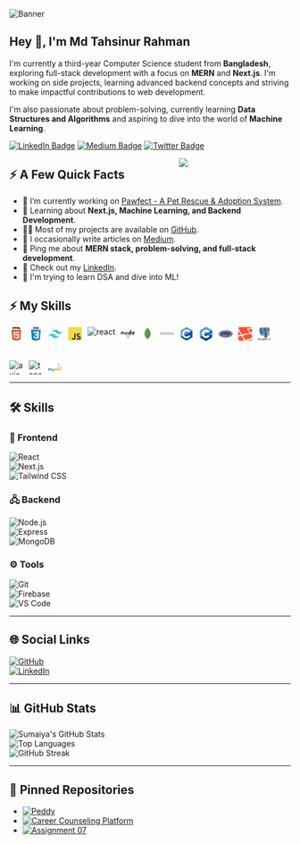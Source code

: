 ![Banner](https://via.placeholder.com/1500x400?text=Welcome+to+My+GitHub+Profile)

<h2>Hey 👋, I'm Md Tahsinur Rahman</h2>  
<p>I'm currently a third-year Computer Science student from <strong>Bangladesh</strong>, exploring full-stack development with a focus on <strong>MERN</strong> and <strong>Next.js</strong>. I'm working on side projects, learning advanced backend concepts and striving to make impactful contributions to web development.</p>  
<p>I'm also passionate about problem-solving, currently learning <strong>Data Structures and Algorithms</strong> and aspiring to dive into the world of <strong>Machine Learning</strong>.</p>  
<p><a href="https://www.linkedin.com/in/md-tahsinur-rahman-539066302/"><img src="https://img.shields.io/badge/tahsin.me-0077B5?style=flat-square&logo=LinkedIn&logoColor=white" alt="LinkedIn Badge"></a> <a href="https://medium.com/@mdtahsinurrahman1210"><img src="https://img.shields.io/badge/@tahsin-14c767?style=flat-square&logo=Medium&logoColor=white" alt="Medium Badge"></a> <a href="https://x.com/Tahsin_1202"><img src="https://img.shields.io/badge/tahsin.x-1DA1F2?style=flat-square&logo=Twitter&logoColor=white" alt="Twitter Badge"></a></p>  

<img align="right" width="200" src="https://media3.giphy.com/media/v1.Y2lkPTc5MGI3NjExMWRwcGhsZWZjZ2ZrcTAwYXB6dDVvYnRyYWM0cmVlN2c5Mzlod3Q5cSZlcD12MV9pbnRlcm5hbF9naWZfYnlfaWQmY3Q9Zw/elrFAUtV7ZOH7TSPhF/giphy.gif" />  
<h2>⚡️ A Few Quick Facts</h2>  
<ul>  
  <li>🔭 I’m currently working on <a href="https://github.com/MDTAHSINURRAHMAN/systemPawfect">Pawfect - A Pet Rescue & Adoption System</a>.</li>  
  <li>🧐 Learning about <strong>Next.js, Machine Learning, and Backend Development</strong>.</li>  
  <li>👨‍💻 Most of my projects are available on <a href="https://github.com/MDTAHSINURRAHMAN/">GitHub</a>.</li>  
  <li>📝 I occasionally write articles on <a href="https://medium.com/@mdtahsinurrahman1210">Medium</a>.</li>  
  <li>💬 Ping me about <strong>MERN stack, problem-solving, and full-stack development</strong>.</li>  
  <li>📙 Check out my <a href="https://www.linkedin.com/in/md-tahsinur-rahman-539066302/">LinkedIn</a>.</li>  
  <li>🎉 I'm trying to learn DSA and dive into ML!</li>  
</ul>

<h2>⚡️ My Skills</h2> 
<p align="left" style="display: flex; flex-wrap: wrap; gap: 10px;">
  <img src="https://raw.githubusercontent.com/devicons/devicon/master/icons/html5/html5-original-wordmark.svg" alt="html" width="25" height="25" />
  <img src="https://raw.githubusercontent.com/devicons/devicon/master/icons/css3/css3-original-wordmark.svg" alt="css" width="25" height="25" />
  <img src="https://raw.githubusercontent.com/devicons/devicon/master/icons/tailwindcss/tailwindcss-plain.svg" alt="tailwindcss" width="25" height="25" />
  <img src="https://raw.githubusercontent.com/devicons/devicon/master/icons/javascript/javascript-original.svg" alt="js" width="25" height="25" />
  <img src="https://github.com/yurijserrano/Github-Profile-Readme-Logos/blob/master/frameworks/react.svg" alt="react" width="50" height="50" />
  <img src="https://raw.githubusercontent.com/devicons/devicon/master/icons/nodejs/nodejs-original-wordmark.svg" alt="nodejs" width="25" height="25" />
  <img src="https://raw.githubusercontent.com/devicons/devicon/master/icons/mongodb/mongodb-original.svg" alt="mongodb" width="25" height="25" />
  <img src="https://raw.githubusercontent.com/devicons/devicon/master/icons/express/express-original-wordmark.svg" alt="expressjs" width="25" height="25" />
  <img src="https://raw.githubusercontent.com/devicons/devicon/master/icons/c/c-original.svg" alt="c" width="25" height="25" />
  <img src="https://raw.githubusercontent.com/devicons/devicon/master/icons/cplusplus/cplusplus-original.svg" alt="c++" width="25" height="25" />
  <img src="https://raw.githubusercontent.com/devicons/devicon/master/icons/php/php-original.svg" alt="php" width="25" height="25" />
  <img src="https://raw.githubusercontent.com/devicons/devicon/master/icons/laravel/laravel-plain.svg" alt="laravel" width="25" height="25" />
  <img src="https://raw.githubusercontent.com/devicons/devicon/master/icons/postgresql/postgresql-original-wordmark.svg" alt="postman" width="25" height="25" />
  <img src="https://raw.githubusercontent.com/devicons/devicon/master/icons/axios/axios-original-wordmark.svg" alt="axios" width="25" height="25" />
  <img src="https://raw.githubusercontent.com/TanStack/query/main/packages/query-core/logos/react-query-mark.svg" alt="tanstack" width="25" height="25" />
  <img src="https://raw.githubusercontent.com/devicons/devicon/master/icons/mysql/mysql-original-wordmark.svg" alt="mysql" width="25" height="25" />
</p>


---

## 🛠 Skills  
### 🔧 Frontend  
![React](https://img.shields.io/badge/-React-blue?logo=react&logoColor=white)  
![Next.js](https://img.shields.io/badge/-Next.js-black?logo=nextdotjs&logoColor=white)  
![Tailwind CSS](https://img.shields.io/badge/-Tailwind_CSS-blue?logo=tailwindcss&logoColor=white)  

### 🖧 Backend  
![Node.js](https://img.shields.io/badge/-Node.js-green?logo=nodedotjs&logoColor=white)  
![Express](https://img.shields.io/badge/-Express.js-black?logo=express&logoColor=white)  
![MongoDB](https://img.shields.io/badge/-MongoDB-green?logo=mongodb&logoColor=white)  

### ⚙️ Tools  
![Git](https://img.shields.io/badge/-Git-orange?logo=git&logoColor=white)  
![Firebase](https://img.shields.io/badge/-Firebase-yellow?logo=firebase)  
![VS Code](https://img.shields.io/badge/-VS_Code-blue?logo=visualstudiocode)  

---

## 🌐 Social Links  
[![GitHub](https://img.shields.io/badge/GitHub-black?logo=github&logoColor=white)](https://github.com/YourUsername)  
[![LinkedIn](https://img.shields.io/badge/LinkedIn-blue?logo=linkedin)](https://www.linkedin.com/in/your-profile)  

---

## 📊 GitHub Stats  
![Sumaiya's GitHub Stats](https://github-readme-stats.vercel.app/api?username=YourUsername&show_icons=true&theme=radical)  
![Top Languages](https://github-readme-stats.vercel.app/api/top-langs/?username=YourUsername&layout=compact&theme=radical)  
![GitHub Streak](https://github-readme-streak-stats.herokuapp.com/?user=YourUsername&theme=radical)  

---

## 📌 Pinned Repositories  
- [![Peddy](https://img.shields.io/badge/-Peddy-orange?logo=github)](https://github.com/YourUsername/Peddy)  
- [![Career Counseling Platform](https://img.shields.io/badge/-Career_Counseling-blue)](https://github.com/YourUsername/CareerCounselingPlatform)  
- [![Assignment 07](https://img.shields.io/badge/-Assignment_07-green)](https://github.com/YourUsername/Assignment_07)  
